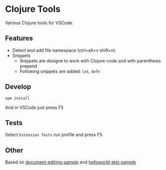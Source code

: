 # Clojure Tools

Various Clojure tools for VSCode.

## Features

+ Detect and add file namespace (ctrl+alt+v shift+n)
+ Snippets
  + Snippets are designe to work with Clojure-code and with parenthesis prepend
  + Following snippets are added: `let`, `defn`

## Develop

    npm install

And in VSCode just press F5

## Tests

Select `Extension Tests` run profile and press F5.

## Other

Based on [document-editing-sample](https://github.com/Microsoft/vscode-extension-samples/tree/master/document-editing-sample) and
[helloworld-test-sample](https://github.com/microsoft/vscode-extension-samples/tree/master/helloworld-test-sample)